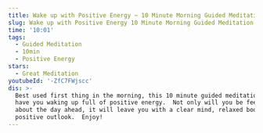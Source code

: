```yaml
---
title: Wake up with Positive Energy ~ 10 Minute Morning Guided Meditation
slug: Wake up with Positive Energy 10 Minute Morning Guided Meditation
time: '10:01'
tags:
  - Guided Meditation
  - 10min
  - Positive Energy
stars:
  - Great Meditation
youtubeId: '-ZfC7FWjscc'
dis: >-
  Best used first thing in the morning, this 10 minute guided meditation will
  have you waking up full of positive energy.  Not only will you be feeling good
  about the day ahead, it will leave you with a clear mind, relaxed body, and a
  positive outlook.  Enjoy!
---
```


